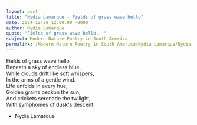 ```yaml
---
layout: post
title: "Nydia Lamarque - Fields of grass wave hello"
date: 2024-12-28 12:00:00 -0000
author: Nydia Lamarque
quote: "Fields of grass wave hello,  "
subject: Modern Nature Poetry in South America
permalink: /Modern Nature Poetry in South America/Nydia Lamarque/Nydia Lamarque - Fields of grass wave hello
---
```


Fields of grass wave hello,  
Beneath a sky of endless blue,  
While clouds drift like soft whispers,  
In the arms of a gentle wind.  
Life unfolds in every hue,  
Golden grains beckon the sun,  
And crickets serenade the twilight,  
With symphonies of dusk's descent.

- Nydia Lamarque
